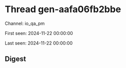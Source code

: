 # Thread gen-aafa06fb2bbe
Channel: io_qa_pm

First seen: 2024-11-22 00:00:00

Last seen: 2024-11-22 00:00:00

## Digest


